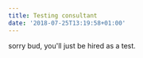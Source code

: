 ```yaml
---
title: Testing consultant
date: '2018-07-25T13:19:58+01:00'
---
```

sorry bud, you'll just be hired as a test. 
